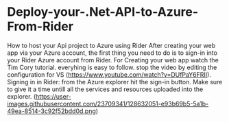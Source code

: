 # Deploy-your-.Net-API-to-Azure-From-Rider
How to host your Api project to Azure using Rider
After creating your web app via your Azure account, the first thing you need to do is to sign-in into your Rider Azure account from Rider.
For Creating your web app watch the Tim Cory tutorial. everyhing is easy to follow. stop the video by editing the configuration for VS (https://www.youtube.com/watch?v=DUfPaY6FRII).
Signing in in Rider: 
from the Azure explorer hit the sign-in button. Make sure to give it a time untill all the services and resources uploaded into the explorer. 
(https://user-images.githubusercontent.com/23709341/128632051-e93b69b5-5a1b-49ea-8514-3c92f52bdd0d.png)
